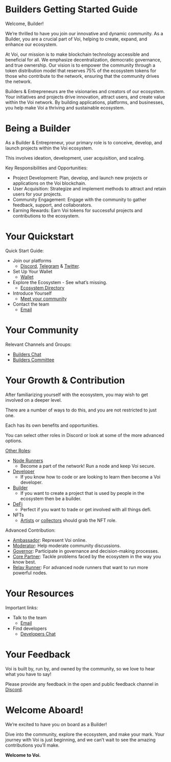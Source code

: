# Builders Getting Started Guide

Welcome, Builder! 

We’re thrilled to have you join our innovative and dynamic community. As a Builder, you are a crucial part of Voi, helping to create, expand, and enhance our ecosystem.

At Voi, our mission is to make blockchain technology accessible and beneficial for all. We emphasize decentralization, democratic governance, and true ownership. Our vision is to empower the community through a token distribution model that reserves 75% of the ecosystem tokens for those who contribute to the network, ensuring that the community drives the network.

Builders & Entrepreneurs are the visionaries and creators of our ecosystem. Your initiatives and projects drive innovation, attract users, and create value within the Voi network. By building applications, platforms, and businesses, you help make Voi a thriving and sustainable ecosystem.


# Being a Builder

As a Builder & Entrepreneur, your primary role is to conceive, develop, and launch projects within the Voi ecosystem. 

This involves ideation, development, user acquisition, and scaling.

Key Responsibilities and Opportunities:
* Project Development: Plan, develop, and launch new projects or applications on the Voi blockchain.
* User Acquisition: Strategize and implement methods to attract and retain users for your projects.
* Community Engagement: Engage with the community to gather feedback, support, and collaborators.
* Earning Rewards: Earn Voi tokens for successful projects and contributions to the ecosystem.


# Your Quickstart

Quick Start Guide:
* Join our platforms 
    * [Discord](https://discord.gg/vnFbrJrHeW), [Telegram](https://t.me/VoiOfficial) & [Twitter](https://x.com/Voi_Net).
* Set Up Your Wallet
    * [Wallet](https://kibis.is/)
* Explore the Ecosystem - See what’s missing.
    * [Ecosystem Directory](https://airtable.com/apphFYuejZFJJG0i6/shru2v6BXxUaAEU7O)
* Introduce Yourself
    * [Meet your community](https://discord.com/channels/1055863853633785857/1257391191167864963)
* Contact the team
    * [Email](mailto:projectinquiry@voi.network)


# Your Community

Relevant Channels and Groups:
* [Builders Chat](https://discord.com/channels/1055863853633785857/1257391191167864963)
* [Builders Committee](../governance/committees/builders.md)


# Your Growth & Contribution

After familiarizing yourself with the ecosystem, you may wish to get involved on a deeper level. 

There are a number of ways to do this, and you are not restricted to just one. 

Each has its own benefits and opportunities. 

You can select other roles in Discord or look at some of the more advanced options.

[Other Roles](https://discord.com/channels/1055863853633785857/1157678590196973728/1257675380454723604):
* [Node Runners](node-runners.md)
    * Become a part of the network! Run a node and keep Voi secure.
* [Developer](developers.md)
    * If you know how to code or are looking to learn then become a Voi developer.
* [Builder](builders.md)
    * If you want to create a project that is used by people in the ecosystem then be a builder.
* [DeFi](traders.md)
    * Perfect if you want to trade or get involved with all things defi.
* NFTs
    * [Artists](artists.md) or [collectors](collectors.md) should grab the NFT role.

Advanced Contribution:
* [Ambassador](advanced/ambassadors.md): Represent Voi online.
* [Moderator](advanced/moderators.md): Help moderate community discussions.
* [Governor](advanced/governors.md): Participate in governance and decision-making processes.
* [Core Partner](advanced/core-partners.md): Tackle problems faced by the ecosystem in the way you know best.
* [Relay Runner](advanced/relay-runners.md): For advanced node runners that want to run more powerful nodes.


# Your Resources

Important links:
* Talk to the team
    * [Email](mailto:projectinquiry@voi.network)
* Find developers
    * [Developers Chat](https://discord.com/channels/1055863853633785857/1157684453607493652) 

# Your Feedback

Voi is built by, run by, and owned by the community, so we love to hear what you have to say! 

Please provide any feedback in the open and public feedback channel in [Discord](https://discord.com/channels/1055863853633785857/1201927574289403974).


# Welcome Aboard!

We’re excited to have you on board as a Builder! 

Dive into the community, explore the ecosystem, and make your mark. Your journey with Voi is just beginning, and we can’t wait to see the amazing contributions you’ll make.

**Welcome to Voi.**